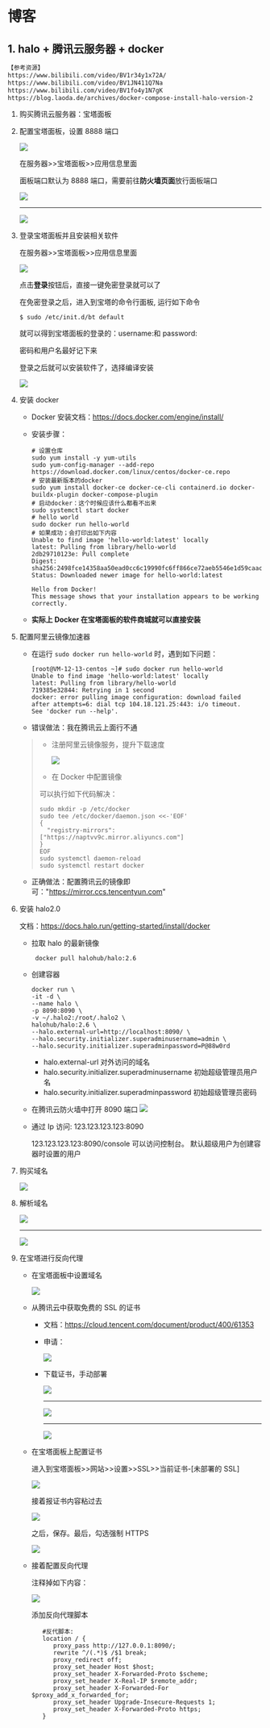 # 博客

## 1. halo + 腾讯云服务器 + docker

```txt
【参考资源】
https://www.bilibili.com/video/BV1r34y1x72A/
https://www.bilibili.com/video/BV1JN411Q7Na
https://www.bilibili.com/video/BV1fo4y1N7gK
https://blog.laoda.de/archives/docker-compose-install-halo-version-2
```

1. 购买腾讯云服务器：宝塔面板

2. 配置宝塔面板，设置 8888 端口

   ![](https://cdn.staticaly.com/gh/Xie-Shaolin/image@main/other/img/0001.png)

   在服务器>>宝塔面板>>应用信息里面

   面板端口默认为 8888 端口，需要前往**防火墙页面**放行面板端口

   ![](https://cdn.staticaly.com/gh/Xie-Shaolin/image@main/other/img/0002.png)

   ***

   ![](https://cdn.staticaly.com/gh/Xie-Shaolin/image@main/other/img/0003.png)

3. 登录宝塔面板并且安装相关软件

   在服务器>>宝塔面板>>应用信息里面

   ![](https://cdn.staticaly.com/gh/Xie-Shaolin/image@main/other/img/0004.png)

   点击**登录**按钮后，直接一键免密登录就可以了

   在免密登录之后，进入到宝塔的命令行面板, 运行如下命令

   ```shell
   $ sudo /etc/init.d/bt default
   ```

   就可以得到宝塔面板的登录的：username:和 password:

   密码和用户名最好记下来

   登录之后就可以安装软件了，选择编译安装

   ![](https://cdn.staticaly.com/gh/Xie-Shaolin/image@main/other/img/0005.png)

4. 安装 docker

   - Docker 安装文档：https://docs.docker.com/engine/install/
   - 安装步骤：

     ```shell
     # 设置仓库
     sudo yum install -y yum-utils
     sudo yum-config-manager --add-repo https://download.docker.com/linux/centos/docker-ce.repo
     # 安装最新版本的docker
     sudo yum install docker-ce docker-ce-cli containerd.io docker-buildx-plugin docker-compose-plugin
     # 启动docker：这个时候应该什么都看不出来
     sudo systemctl start docker
     # hello world
     sudo docker run hello-world
     # 如果成功；会打印出如下内容
     Unable to find image 'hello-world:latest' locally
     latest: Pulling from library/hello-world
     2db29710123e: Pull complete
     Digest: sha256:2498fce14358aa50ead0cc6c19990fc6ff866ce72aeb5546e1d59caac3d0d60f
     Status: Downloaded newer image for hello-world:latest

     Hello from Docker!
     This message shows that your installation appears to be working correctly.
     ```

   - **实际上 Docker 在宝塔面板的软件商城就可以直接安装**

5. 配置阿里云镜像加速器

   - 在运行 `sudo docker run hello-world` 时，遇到如下问题：

     ```shell
     [root@VM-12-13-centos ~]# sudo docker run hello-world
     Unable to find image 'hello-world:latest' locally
     latest: Pulling from library/hello-world
     719385e32844: Retrying in 1 second
     docker: error pulling image configuration: download failed after attempts=6: dial tcp 104.18.121.25:443: i/o timeout.
     See 'docker run --help'.
     ```

   - 错误做法：我在腾讯云上面行不通

   > - 注册阿里云镜像服务，提升下载速度
   >
   >   ![](https://cdn.staticaly.com/gh/Xie-Shaolin/image@main/other/img/0008.png)
   >
   > - 在 Docker 中配置镜像
   >
   > 可以执行如下代码解决：
   >
   > ```shell
   > sudo mkdir -p /etc/docker
   > sudo tee /etc/docker/daemon.json <<-'EOF'
   > {
   >   "registry-mirrors": ["https://naptvv9c.mirror.aliyuncs.com"]
   > }
   > EOF
   > sudo systemctl daemon-reload
   > sudo systemctl restart docker
   > ```

   - 正确做法：配置腾讯云的镜像即可："https://mirror.ccs.tencentyun.com"

6. 安装 halo2.0

   文档：https://docs.halo.run/getting-started/install/docker

   - 拉取 halo 的最新镜像
     ```shell
      docker pull halohub/halo:2.6
     ```
   - 创建容器
     ```shell
     docker run \
     -it -d \
     --name halo \
     -p 8090:8090 \
     -v ~/.halo2:/root/.halo2 \
     halohub/halo:2.6 \
     --halo.external-url=http://localhost:8090/ \
     --halo.security.initializer.superadminusername=admin \
     --halo.security.initializer.superadminpassword=P@88w0rd
     ```
     - halo.external-url 对外访问的域名
     - halo.security.initializer.superadminusername 初始超级管理员用户名
     - halo.security.initializer.superadminpassword 初始超级管理员密码
   - 在腾讯云防火墙中打开 8090 端口
     ![](https://cdn.staticaly.com/gh/Xie-Shaolin/image@main/other/img/0009.png)
   - 通过 Ip 访问: 123.123.123.123:8090

     123.123.123.123:8090/console 可以访问控制台。 默认超级用户为创建容器时设置的用户

7. 购买域名

   ![](https://cdn.staticaly.com/gh/Xie-Shaolin/image@main/other/img/0007.png)

8. 解析域名

   ![](https://cdn.staticaly.com/gh/Xie-Shaolin/image@main/other/img/0010.png)

   ***

   ![](https://cdn.staticaly.com/gh/Xie-Shaolin/image@main/other/img/0006.png)

9. 在宝塔进行反向代理

   - 在宝塔面板中设置域名

     ![](https://cdn.staticaly.com/gh/Xie-Shaolin/image@main/other/img/0011.png)

   - 从腾讯云中获取免费的 SSL 的证书

     - 文档：https://cloud.tencent.com/document/product/400/61353
     - 申请：

       ![](https://cdn.staticaly.com/gh/Xie-Shaolin/image@main/other/img/0012.png)

     - 下载证书，手动部署

       ![](https://cdn.staticaly.com/gh/Xie-Shaolin/image@main/other/img/0013.png)

       ***

       ![](https://cdn.staticaly.com/gh/Xie-Shaolin/image@main/other/img/0014.png)

       ***

       ![](https://cdn.staticaly.com/gh/Xie-Shaolin/image@main/other/img/0015.png)

   - 在宝塔面板上配置证书

     进入到宝塔面板>>网站>>设置>>SSL>>当前证书-[未部署的 SSL]

     ![](https://cdn.staticaly.com/gh/Xie-Shaolin/image@main/other/img/0016.png)

     接着报证书内容粘过去

     ![](https://cdn.staticaly.com/gh/Xie-Shaolin/image@main/other/img/0017.png)

     之后，保存。最后，勾选强制 HTTPS

     ![](https://cdn.staticaly.com/gh/Xie-Shaolin/image@main/other/img/0018.png)

   - 接着配置反向代理

     注释掉如下内容：

     ![](https://cdn.staticaly.com/gh/Xie-Shaolin/image@main/other/img/0019.png)

     添加反向代理脚本

     ```properties
        #反代脚本:
        location / {
           proxy_pass http://127.0.0.1:8090/;
           rewrite ^/(.*)$ /$1 break;
           proxy_redirect off;
           proxy_set_header Host $host;
           proxy_set_header X-Forwarded-Proto $scheme;
           proxy_set_header X-Real-IP $remote_addr;
           proxy_set_header X-Forwarded-For $proxy_add_x_forwarded_for;
           proxy_set_header Upgrade-Insecure-Requests 1;
           proxy_set_header X-Forwarded-Proto https;
        }
     ```

